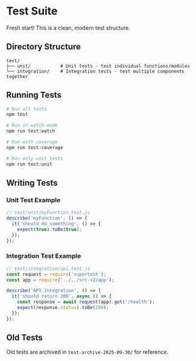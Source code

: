 # Test Suite

Fresh start! This is a clean, modern test structure.

## Directory Structure

```
test/
├── unit/           # Unit tests - test individual functions/modules
└── integration/    # Integration tests - test multiple components together
```

## Running Tests

```bash
# Run all tests
npm test

# Run in watch mode
npm run test:watch

# Run with coverage
npm run test:coverage

# Run only unit tests
npm run test:unit
```

## Writing Tests

### Unit Test Example
```javascript
// test/unit/myFunction.test.js
describe('myFunction', () => {
  it('should do something', () => {
    expect(true).toBe(true);
  });
});
```

### Integration Test Example
```javascript
// test/integration/api.test.js
const request = require('supertest');
const app = require('../../src-v2/app');

describe('API Integration', () => {
  it('should return 200', async () => {
    const response = await request(app).get('/health');
    expect(response.status).toBe(200);
  });
});
```

## Old Tests

Old tests are archived in `test-archive-2025-09-30/` for reference.
